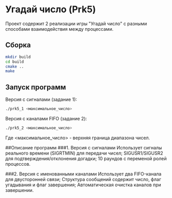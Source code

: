 # Угадай число (Prk5)

Проект содержит 2 реализации игры "Угадай число" с разными способами взаимодействия между процессами.

## Сборка
```bash
mkdir build
cd build
cmake ..
make 
```

## Запуск программ
Версия с сигналами (задание 1):
```bash
./prk5_1 <максимальное_число> 
```

Версия с каналами FIFO (задание 2):
```bash
./prk5_2 <максимальное_число> 
```

Где <максимальное_число> - верхняя граница диапазона чисел.


##Описание программ
###1. Версия с сигналами
Использует сигналы реального времени (SIGRTMIN) для передачи чисел;
SIGUSR1/SIGUSR2 для подтверждения/отклонения догадки;
10 раундов с переменой ролей процессов.

###2. Версия с именованными каналами
Использует два FIFO-канала для двусторонней связи;
Структура сообщений содержит число, флаг угадывания и флаг завершения;
Автоматическая очистка каналов при завершении.
